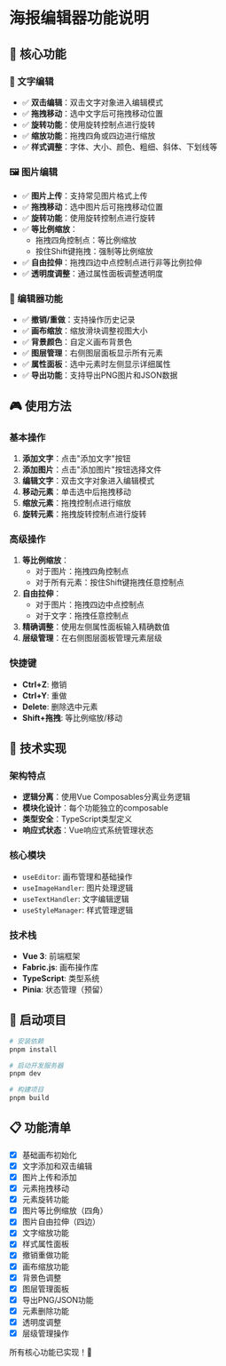# 海报编辑器功能说明

## 🎯 核心功能

### 📝 文字编辑

- ✅ **双击编辑**：双击文字对象进入编辑模式
- ✅ **拖拽移动**：选中文字后可拖拽移动位置
- ✅ **旋转功能**：使用旋转控制点进行旋转
- ✅ **缩放功能**：拖拽四角或四边进行缩放
- ✅ **样式调整**：字体、大小、颜色、粗细、斜体、下划线等

### 🖼️ 图片编辑

- ✅ **图片上传**：支持常见图片格式上传
- ✅ **拖拽移动**：选中图片后可拖拽移动位置
- ✅ **旋转功能**：使用旋转控制点进行旋转
- ✅ **等比例缩放**：
  - 拖拽四角控制点：等比例缩放
  - 按住Shift键拖拽：强制等比例缩放
- ✅ **自由拉伸**：拖拽四边中点控制点进行非等比例拉伸
- ✅ **透明度调整**：通过属性面板调整透明度

### 🎨 编辑器功能

- ✅ **撤销/重做**：支持操作历史记录
- ✅ **画布缩放**：缩放滑块调整视图大小
- ✅ **背景颜色**：自定义画布背景色
- ✅ **图层管理**：右侧图层面板显示所有元素
- ✅ **属性面板**：选中元素时左侧显示详细属性
- ✅ **导出功能**：支持导出PNG图片和JSON数据

## 🎮 使用方法

### 基本操作

1. **添加文字**：点击"添加文字"按钮
2. **添加图片**：点击"添加图片"按钮选择文件
3. **编辑文字**：双击文字对象进入编辑模式
4. **移动元素**：单击选中后拖拽移动
5. **缩放元素**：拖拽控制点进行缩放
6. **旋转元素**：拖拽旋转控制点进行旋转

### 高级操作

1. **等比例缩放**：
   - 对于图片：拖拽四角控制点
   - 对于所有元素：按住Shift键拖拽任意控制点
2. **自由拉伸**：
   - 对于图片：拖拽四边中点控制点
   - 对于文字：拖拽任意控制点
3. **精确调整**：使用左侧属性面板输入精确数值
4. **层级管理**：在右侧图层面板管理元素层级

### 快捷键

- **Ctrl+Z**: 撤销
- **Ctrl+Y**: 重做
- **Delete**: 删除选中元素
- **Shift+拖拽**: 等比例缩放/移动

## 🔧 技术实现

### 架构特点

- **逻辑分离**：使用Vue Composables分离业务逻辑
- **模块化设计**：每个功能独立的composable
- **类型安全**：TypeScript类型定义
- **响应式状态**：Vue响应式系统管理状态

### 核心模块

- `useEditor`: 画布管理和基础操作
- `useImageHandler`: 图片处理逻辑
- `useTextHandler`: 文字编辑逻辑
- `useStyleManager`: 样式管理逻辑

### 技术栈

- **Vue 3**: 前端框架
- **Fabric.js**: 画布操作库
- **TypeScript**: 类型系统
- **Pinia**: 状态管理（预留）

## 🚀 启动项目

```bash
# 安装依赖
pnpm install

# 启动开发服务器
pnpm dev

# 构建项目
pnpm build
```

## 📋 功能清单

- [x] 基础画布初始化
- [x] 文字添加和双击编辑
- [x] 图片上传和添加
- [x] 元素拖拽移动
- [x] 元素旋转功能
- [x] 图片等比例缩放（四角）
- [x] 图片自由拉伸（四边）
- [x] 文字缩放功能
- [x] 样式属性面板
- [x] 撤销重做功能
- [x] 画布缩放功能
- [x] 背景色调整
- [x] 图层管理面板
- [x] 导出PNG/JSON功能
- [x] 元素删除功能
- [x] 透明度调整
- [x] 层级管理操作

所有核心功能已实现！🎉
